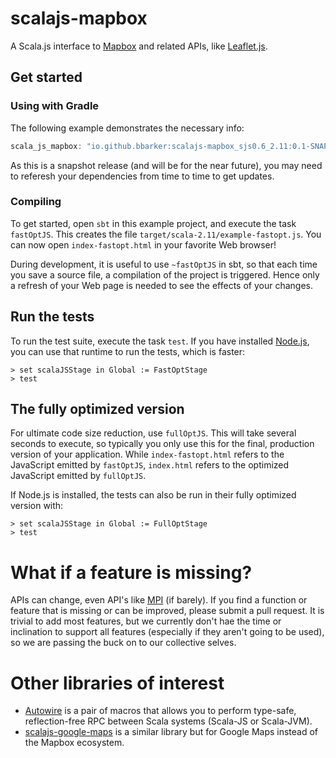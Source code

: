 # scalajs-mapbox
A Scala.js interface to [Mapbox](https://github.com/mapbox) and related APIs, like [Leaflet.js](https://github.com/Leaflet/Leaflet).

## Get started

### Using with Gradle

The following example demonstrates the necessary info:

```gradle
scala_js_mapbox: "io.github.bbarker:scalajs-mapbox_sjs0.6_2.11:0.1-SNAPSHOT"
```

As this is a snapshot release (and will be for the near future), you may need to referesh your dependencies from time to time to get updates.

### Compiling

To get started, open `sbt` in this example project, and execute the task
`fastOptJS`. This creates the file `target/scala-2.11/example-fastopt.js`.
You can now open `index-fastopt.html` in your favorite Web browser!

During development, it is useful to use `~fastOptJS` in sbt, so that each
time you save a source file, a compilation of the project is triggered.
Hence only a refresh of your Web page is needed to see the effects of your
changes.

## Run the tests

To run the test suite, execute the task `test`. If you have installed
[Node.js](http://nodejs.org/), you can use that runtime to run the tests,
which is faster:

    > set scalaJSStage in Global := FastOptStage
    > test

## The fully optimized version

For ultimate code size reduction, use `fullOptJS`. This will take several
seconds to execute, so typically you only use this for the final, production
version of your application. While `index-fastopt.html` refers to the
JavaScript emitted by `fastOptJS`, `index.html` refers to the optimized
JavaScript emitted by `fullOptJS`.

If Node.js is installed, the tests can also be run in their fully optimized
version with:

    > set scalaJSStage in Global := FullOptStage
    > test

# What if a feature is missing?

APIs can change, even API's like [MPI](https://en.wikipedia.org/wiki/Message_Passing_Interface) (if barely). If you find a function or feature that is missing or can be improved, please submit a pull request. It is trivial to add most features, but we currently don't hae the time or inclination to support all features (especially if they aren't going to be used), so we are passing the buck on to our collective selves.

# Other libraries of interest

* [Autowire](https://github.com/lihaoyi/autowire) is a pair of macros that allows you to perform type-safe, reflection-free RPC between Scala systems (Scala-JS or Scala-JVM).
* [scalajs-google-maps](https://github.com/coreyauger/scalajs-google-maps) is a similar library but for Google Maps instead of the Mapbox ecosystem.



